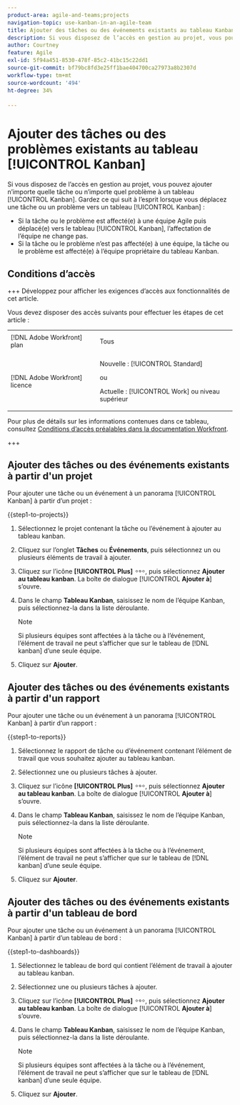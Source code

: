 ```yaml
---
product-area: agile-and-teams;projects
navigation-topic: use-kanban-in-an-agile-team
title: Ajouter des tâches ou des événements existants au tableau Kanban
description: Si vous disposez de l’accès en gestion au projet, vous pouvez ajouter n’importe quelle tâche ou n’importe quel problème à un tableau Kanban.
author: Courtney
feature: Agile
exl-id: 5f94a451-8530-478f-85c2-41bc15c22dd1
source-git-commit: bf79bc8fd3e25ff1bae404700ca27973a8b2307d
workflow-type: tm+mt
source-wordcount: '494'
ht-degree: 34%

---
```


# Ajouter des tâches ou des problèmes existants au tableau [!UICONTROL Kanban]

<!-- Audited: 4/2025 -->

Si vous disposez de l’accès en gestion au projet, vous pouvez ajouter n’importe quelle tâche ou n’importe quel problème à un tableau [!UICONTROL Kanban]. Gardez ce qui suit à l’esprit lorsque vous déplacez une tâche ou un problème vers un tableau [!UICONTROL Kanban] :

* Si la tâche ou le problème est affecté(e) à une équipe Agile puis déplacé(e) vers le tableau [!UICONTROL Kanban], l’affectation de l’équipe ne change pas.
* Si la tâche ou le problème n’est pas affecté(e) à une équipe, la tâche ou le problème est affecté(e) à l’équipe propriétaire du tableau Kanban.

## Conditions d’accès

+++ Développez pour afficher les exigences d’accès aux fonctionnalités de cet article.

Vous devez disposer des accès suivants pour effectuer les étapes de cet article :

<table style="table-layout:auto"> 
 <col> 
 </col> 
 <col> 
 </col> 
 <tbody> 
  <tr> 
   <td role="rowheader">[!DNL Adobe Workfront] plan</td> 
   <td> <p>Tous</p> </td> 
  </tr> 
  <tr> 
   <td role="rowheader">[!DNL Adobe Workfront] licence</td> 
   <td> <p>Nouvelle : [!UICONTROL Standard]</p> 
   ou
   <p>Actuelle : [!UICONTROL Work] ou niveau supérieur</p> </td> 
  </tr>
 </tbody> 
</table>

Pour plus de détails sur les informations contenues dans ce tableau, consultez [Conditions d’accès préalables dans la documentation Workfront](/help/quicksilver/administration-and-setup/add-users/access-levels-and-object-permissions/access-level-requirements-in-documentation.md).

+++

## Ajouter des tâches ou des événements existants à partir d&#39;un projet

Pour ajouter une tâche ou un événement à un panorama [!UICONTROL Kanban] à partir d’un projet :

{{step1-to-projects}}

1. Sélectionnez le projet contenant la tâche ou l’événement à ajouter au tableau kanban.
1. Cliquez sur l’onglet **Tâches** ou **Événements**, puis sélectionnez un ou plusieurs éléments de travail à ajouter.
1. Cliquez sur l’icône **[!UICONTROL Plus]** ![Plus](assets/more-icon.png), puis sélectionnez **Ajouter au tableau kanban**. La boîte de dialogue [!UICONTROL **Ajouter à**] s’ouvre.
1. Dans le champ **Tableau Kanban**, saisissez le nom de l’équipe Kanban, puis sélectionnez-la dans la liste déroulante.

   >[!NOTE]
   >
   >Si plusieurs équipes sont affectées à la tâche ou à l’événement, l’élément de travail ne peut s’afficher que sur le tableau de [!DNL kanban] d’une seule équipe.

1. Cliquez sur **Ajouter**.


## Ajouter des tâches ou des événements existants à partir d&#39;un rapport

Pour ajouter une tâche ou un événement à un panorama [!UICONTROL Kanban] à partir d’un rapport :

{{step1-to-reports}}

1. Sélectionnez le rapport de tâche ou d’événement contenant l’élément de travail que vous souhaitez ajouter au tableau kanban.
1. Sélectionnez une ou plusieurs tâches à ajouter.
1. Cliquez sur l’icône **[!UICONTROL Plus]** ![Plus](assets/more-icon.png), puis sélectionnez **Ajouter au tableau kanban**. La boîte de dialogue [!UICONTROL **Ajouter à**] s’ouvre.
1. Dans le champ **Tableau Kanban**, saisissez le nom de l’équipe Kanban, puis sélectionnez-la dans la liste déroulante.

   >[!NOTE]
   >
   >Si plusieurs équipes sont affectées à la tâche ou à l’événement, l’élément de travail ne peut s’afficher que sur le tableau de [!DNL kanban] d’une seule équipe.

1. Cliquez sur **Ajouter**.



## Ajouter des tâches ou des événements existants à partir d&#39;un tableau de bord

Pour ajouter une tâche ou un événement à un panorama [!UICONTROL Kanban] à partir d’un tableau de bord :

{{step1-to-dashboards}}

1. Sélectionnez le tableau de bord qui contient l’élément de travail à ajouter au tableau kanban.
1. Sélectionnez une ou plusieurs tâches à ajouter.
1. Cliquez sur l’icône **[!UICONTROL Plus]** ![Plus](assets/more-icon.png), puis sélectionnez **Ajouter au tableau kanban**. La boîte de dialogue [!UICONTROL **Ajouter à**] s’ouvre.
1. Dans le champ **Tableau Kanban**, saisissez le nom de l’équipe Kanban, puis sélectionnez-la dans la liste déroulante.

   >[!NOTE]
   >
   >Si plusieurs équipes sont affectées à la tâche ou à l’événement, l’élément de travail ne peut s’afficher que sur le tableau de [!DNL kanban] d’une seule équipe.

1. Cliquez sur **Ajouter**.